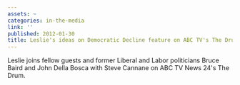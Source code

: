 ```yaml
---
assets: ~
categories: in-the-media
link: ''
published: 2012-01-30
title: Leslie's ideas on Democratic Decline feature on ABC TV's The Drum
---
```

Leslie joins fellow guests and former Liberal and Labor politicians Bruce Baird and John Della Bosca with Steve Cannane on ABC TV News 24's The Drum. 